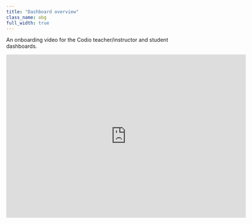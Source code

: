 ```yaml
---
title: "Dashboard overview"
class_name: obg
full_width: true
---
```


An onboarding video for the Codio teacher/instructor and student dashboards.

<iframe src="https://player.vimeo.com/video/229771638" width="640" height="436" frameborder="0" webkitallowfullscreen mozallowfullscreen allowfullscreen></iframe>
